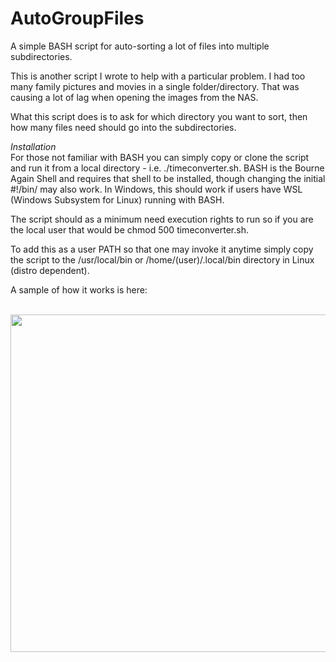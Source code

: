 # AutoGroupFiles
A simple BASH script for auto-sorting a lot of files into multiple subdirectories.

This is another script I wrote to help with a particular problem. I had too many family pictures and movies in a single folder/directory. That was causing a lot of lag when opening the images from the NAS. 

What this script does is to ask for which directory you want to sort, then how many files need should go into the subdirectories. 

*Installation*<br>
For those not familiar with BASH you can simply copy or clone the script and run it from a local directory - i.e. ./timeconverter.sh. BASH is the Bourne Again Shell and requires that shell to be installed, though changing the initial #!/bin/ may also work. In Windows, this should work if users have WSL (Windows Subsystem for Linux) running with BASH.

The script should as a minimum need execution rights to run so if you are the local user that would be chmod 500 timeconverter.sh.

To add this as a user PATH so that one may invoke it anytime simply copy the script to the /usr/local/bin or /home/(user)/.local/bin directory in Linux (distro dependent).

A sample of how it works is here:<br><br>
<div align='center'> <img  width='540px' src='https://1.bp.blogspot.com/-LWohbxJf4ck/YRYUTU8ZqdI/AAAAAAAAAIU/a9tE2iEUSa0nB9yL4Kh-8wBMZuhMRg9ygCLcBGAsYHQ/w640-h435/autosortoverview.gif'></div>
